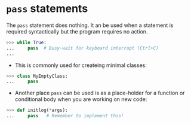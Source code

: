 # `pass` statements

The `pass` statement does nothing. It an be used when a statement is required syntactically but the program requires no action.

```python
>>> while True:
...     pass  # Busy-wait for keyboard interrupt (Ctrl+C)
... 
```

- This is commonly used for createing minimal classes:

```python
>>> class MyEmptyClass:
...     pass
```

- Another place `pass` can be used is as a place-holder for a function or conditional body when you are working on new code:

```python
>>> def initlog(*args):
...     pass   # Remember to implement this!
```